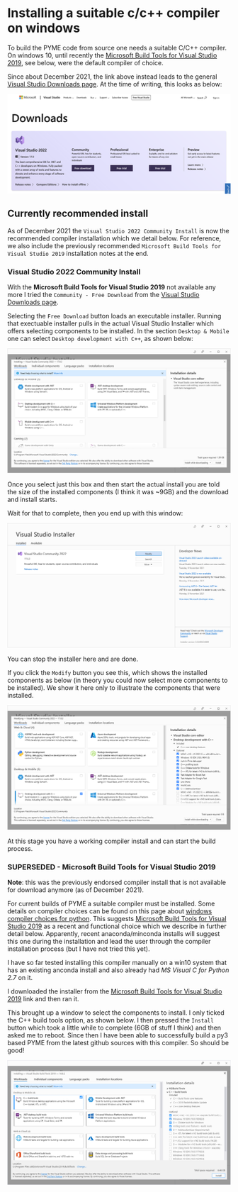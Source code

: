 # Installing a suitable c/c++ compiler on windows

To build the PYME code from source one needs a suitable C/C++ compiler. On windows 10, until recently the [Microsoft Build Tools for Visual Studio 2019](https://www.visualstudio.com/downloads/#build-tools-for-visual-studio-2019), see below, were the default compiler of choice.

Since about December 2021, the link above instead leads to the general [Visual Studio Downloads page](https://visualstudio.microsoft.com/downloads/). At the time of writing, this looks as below:

![Visual Studio Downloads](images/Visual-studio-2022-downloads.png)

## Currently recommended install

As of December 2021 the `Visual Studio 2022 Community Install` is now the recommended compiler installation which we detail below. For reference, we also include the previously recommended `Microsoft Build Tools for Visual Studio 2019` installation notes at the end.

### Visual Studio 2022 Community Install

With the **Microsoft Build Tools for Visual Studio 2019** not available any more I tried the `Community - Free Download` from the [Visual Studio Downloads page](https://visualstudio.microsoft.com/downloads/).

Selecting the `Free Download` button loads an executable installer. Running that exectuable installer pulls in the actual Visual Studio Installer which offers selecting components to be installed. In the section `Desktop & Mobile` one can select `Desktop development with C++`, as shown below:

![](images/VisualC-build-tools-install.png)

Once you select just this box and then start the actual install you are told the size of the installed components (I think it was ~9GB) and the download and install starts.

Wait for that to complete, then you end up with this window:

![](images/VisualC-build-tools-install-after-selection.png)

You can stop the installer here and are done.

If you click the `Modify` button you see this, which shows the installed components as below (in theory you could now select more components to be installed). We show it here only to illustrate the components that were installed.

![](images/VisualC-build-tools-install-after.png)

At this stage you have a working compiler install and can start the build process.

### SUPERSEDED -  Microsoft Build Tools for Visual Studio 2019

**Note**: this was the previously endorsed compiler install that is not available for download anymore (as of December 2021).

For current builds of PYME a suitable compiler must be installed. Some details on compiler choices can be found on this page about [windows compiler choices for python](https://wiki.python.org/moin/WindowsCompilers). This suggests [Microsoft Build Tools for Visual Studio 2019](https://www.visualstudio.com/downloads/#build-tools-for-visual-studio-2019) as a recent and functional choice which we describe in further detail below. Apparently, recent anaconda/minconda installs will suggest this one during the installation and lead the user through the compiler installation process (but I have not tried this yet).

I have so far tested installing this compiler manually on a win10 system that has an existing anconda install and also already had *MS Visual C for Python 2.7* on it.

I downloaded the installer from the [Microsoft Build Tools for Visual Studio 2019](https://www.visualstudio.com/downloads/#build-tools-for-visual-studio-2019) link and then ran it.

This brought up a window to select the components to install. I only ticked the C++ build tools option, as shown below. I then pressed the `Install` button which took a little while to complete (6GB of stuff I think) and then asked me to reboot. Since then I have been able to successfully build a py3 based PYME from the latest github sources with this compiler. So should be good!

![Microsoft Build Tools for Visual Studio 2019](images/VSC-build-tools-2019.png)

